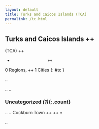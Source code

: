 ```yaml
---
layout: default
title: Turks and Caicos Islands (TCA)
permalink: /tc.html
---
```



## Turks and Caicos Islands   ++
(TCA)  ++
-                     ++
0 Regions, ++
1 Cities
{: #tc }

.. 




.. 
.. 


### Uncategorized _(1)_{:.count}


..
..
Cockburn Town  ++
 ++
•




.. 
 
